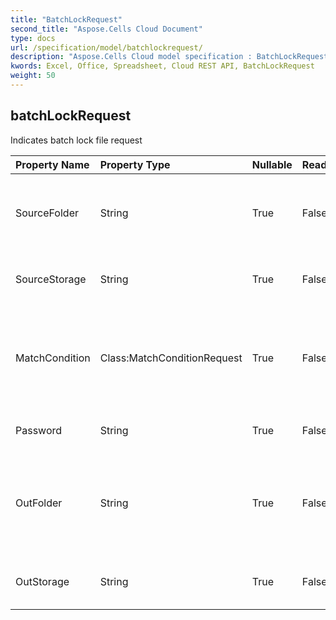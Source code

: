 ```yaml
---
title: "BatchLockRequest"
second_title: "Aspose.Cells Cloud Document"
type: docs
url: /specification/model/batchlockrequest/
description: "Aspose.Cells Cloud model specification : BatchLockRequest. Effortlessly handle Excel and other spreadsheet documents with features like opening, generating, editing, splitting, merging, comparing, and converting."
kwords: Excel, Office, Spreadsheet, Cloud REST API, BatchLockRequest
weight: 50
---
```


## **batchLockRequest**

Indicates batch lock file request 

| Property Name | Property Type | Nullable |  ReadOnly | DefaultValue | Description | 
| :- | :- | :- |:- |  :- | :- |
| SourceFolder | String | True |  False |  | The directory stores files that need to format conversion.             |  
| SourceStorage | String | True |  False |  | Aspose Cloud storage name |  
| MatchCondition | Class:MatchConditionRequest | True |  False |  | Indicates the match condition that needs to be processed for the file name. |  
| Password | String | True |  False |  | Lock file with password |  
| OutFolder | String | True |  False |  | The directory that stores files whose format conversion was successful.             |  
| OutStorage | String | True |  False |  | Aspose Cloud storage name |  

